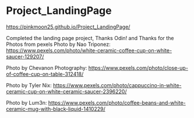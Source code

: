 # Project_LandingPage
https://pinkmoon25.github.io/Project_LandingPage/

Completed the landing page project, Thanks Odin! and Thanks for the Photos from pexels Photo by Nao Triponez: https://www.pexels.com/photo/white-ceramic-coffee-cup-on-white-saucer-129207/

Photo by Chevanon Photography: https://www.pexels.com/photo/close-up-of-coffee-cup-on-table-312418/

Photo by Tyler Nix: https://www.pexels.com/photo/cappuccino-in-white-ceramic-cup-on-white-ceramic-saucer-2396220/

Photo by Lum3n: https://www.pexels.com/photo/coffee-beans-and-white-ceramic-mug-with-black-liquid-1410229/
